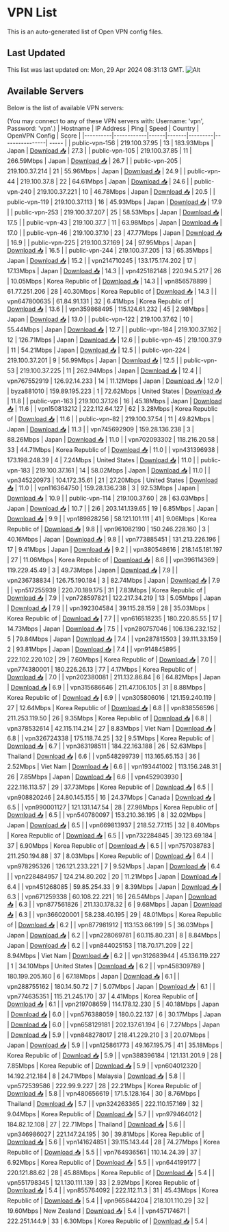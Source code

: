 # VPN List

This is an auto-generated list of Open VPN config files.

## Last Updated

This list was last updated on: Mon, 29 Apr 2024 08:31:13 GMT.
![Alt](https://repobeats.axiom.co/api/embed/186b98318ef1479477931607c1ad7d823f12451f.svg "Repobeats analytics image")

## Available Servers

Below is the list of available VPN servers:

(You may connect to any of these VPN servers with: Username: 'vpn', Password: 'vpn'.)
| Hostname | IP Address | Ping | Speed | Country | OpenVPN Config | Score |
|----------|------------|------|-------|---------|----------------| ----- |
| public-vpn-156 | 219.100.37.95 | 13 | 183.93Mbps | Japan | [Download 📥](./configs/server_0_JP.ovpn) | 27.3 |
| public-vpn-105 | 219.100.37.85 | 11 | 266.59Mbps | Japan | [Download 📥](./configs/server_1_JP.ovpn) | 26.7 |
| public-vpn-205 | 219.100.37.214 | 21 | 55.96Mbps | Japan | [Download 📥](./configs/server_2_JP.ovpn) | 24.9 |
| public-vpn-44 | 219.100.37.8 | 22 | 64.61Mbps | Japan | [Download 📥](./configs/server_3_JP.ovpn) | 24.6 |
| public-vpn-240 | 219.100.37.221 | 10 | 46.78Mbps | Japan | [Download 📥](./configs/server_4_JP.ovpn) | 20.5 |
| public-vpn-119 | 219.100.37.113 | 16 | 45.93Mbps | Japan | [Download 📥](./configs/server_5_JP.ovpn) | 17.9 |
| public-vpn-253 | 219.100.37.207 | 25 | 58.53Mbps | Japan | [Download 📥](./configs/server_6_JP.ovpn) | 17.5 |
| public-vpn-43 | 219.100.37.7 | 11 | 63.98Mbps | Japan | [Download 📥](./configs/server_7_JP.ovpn) | 17.0 |
| public-vpn-46 | 219.100.37.10 | 23 | 47.77Mbps | Japan | [Download 📥](./configs/server_8_JP.ovpn) | 16.9 |
| public-vpn-225 | 219.100.37.169 | 24 | 97.95Mbps | Japan | [Download 📥](./configs/server_9_JP.ovpn) | 16.5 |
| public-vpn-244 | 219.100.37.205 | 13 | 65.35Mbps | Japan | [Download 📥](./configs/server_10_JP.ovpn) | 15.2 |
| vpn214710245 | 133.175.174.202 | 17 | 17.13Mbps | Japan | [Download 📥](./configs/server_11_JP.ovpn) | 14.3 |
| vpn425182148 | 220.94.5.217 | 26 | 10.05Mbps | Korea Republic of | [Download 📥](./configs/server_12_KR.ovpn) | 14.3 |
| vpn856578899 | 61.77.251.206 | 28 | 40.30Mbps | Korea Republic of | [Download 📥](./configs/server_13_KR.ovpn) | 14.3 |
| vpn647800635 | 61.84.91.131 | 32 | 6.41Mbps | Korea Republic of | [Download 📥](./configs/server_14_KR.ovpn) | 13.6 |
| vpn359868495 | 115.124.61.232 | 45 | 2.98Mbps | Japan | [Download 📥](./configs/server_15_JP.ovpn) | 13.0 |
| public-vpn-122 | 219.100.37.62 | 10 | 55.44Mbps | Japan | [Download 📥](./configs/server_16_JP.ovpn) | 12.7 |
| public-vpn-184 | 219.100.37.162 | 12 | 126.71Mbps | Japan | [Download 📥](./configs/server_17_JP.ovpn) | 12.6 |
| public-vpn-45 | 219.100.37.9 | 11 | 54.21Mbps | Japan | [Download 📥](./configs/server_18_JP.ovpn) | 12.5 |
| public-vpn-224 | 219.100.37.201 | 9 | 56.99Mbps | Japan | [Download 📥](./configs/server_19_JP.ovpn) | 12.5 |
| public-vpn-53 | 219.100.37.225 | 11 | 262.94Mbps | Japan | [Download 📥](./configs/server_20_JP.ovpn) | 12.4 |
| vpn767552919 | 126.92.14.233 | 14 | 11.12Mbps | Japan | [Download 📥](./configs/server_21_JP.ovpn) | 12.0 |
| byza881010 | 159.89.195.223 | 1 | 72.62Mbps | United States | [Download 📥](./configs/server_22_US.ovpn) | 11.8 |
| public-vpn-163 | 219.100.37.126 | 16 | 45.18Mbps | Japan | [Download 📥](./configs/server_23_JP.ovpn) | 11.6 |
| vpn150813212 | 222.112.64.127 | 62 | 3.28Mbps | Korea Republic of | [Download 📥](./configs/server_24_KR.ovpn) | 11.6 |
| public-vpn-82 | 219.100.37.54 | 11 | 49.82Mbps | Japan | [Download 📥](./configs/server_25_JP.ovpn) | 11.3 |
| vpn745692909 | 159.28.136.238 | 3 | 88.26Mbps | Japan | [Download 📥](./configs/server_26_JP.ovpn) | 11.0 |
| vpn702093302 | 118.216.20.58 | 33 | 44.71Mbps | Korea Republic of | [Download 📥](./configs/server_27_KR.ovpn) | 11.0 |
| vpn431396938 | 173.198.248.39 | 4 | 7.24Mbps | United States | [Download 📥](./configs/server_28_US.ovpn) | 11.0 |
| public-vpn-183 | 219.100.37.161 | 14 | 58.02Mbps | Japan | [Download 📥](./configs/server_29_JP.ovpn) | 11.0 |
| vpn345220973 | 104.172.35.61 | 21 | 27.20Mbps | United States | [Download 📥](./configs/server_30_US.ovpn) | 11.0 |
| vpn116364750 | 159.28.136.238 | 3 | 92.53Mbps | Japan | [Download 📥](./configs/server_31_JP.ovpn) | 10.9 |
| public-vpn-114 | 219.100.37.60 | 28 | 63.03Mbps | Japan | [Download 📥](./configs/server_32_JP.ovpn) | 10.7 |
| 2i6 | 203.141.139.65 | 19 | 6.85Mbps | Japan | [Download 📥](./configs/server_33_JP.ovpn) | 9.9 |
| vpn189828256 | 58.121.101.111 | 41 | 9.06Mbps | Korea Republic of | [Download 📥](./configs/server_34_KR.ovpn) | 9.8 |
| vpn961082190 | 150.246.228.160 | 3 | 40.16Mbps | Japan | [Download 📥](./configs/server_35_JP.ovpn) | 9.8 |
| vpn773885451 | 131.213.226.196 | 17 | 9.41Mbps | Japan | [Download 📥](./configs/server_36_JP.ovpn) | 9.2 |
| vpn380548616 | 218.145.181.197 | 27 | 11.06Mbps | Korea Republic of | [Download 📥](./configs/server_37_KR.ovpn) | 8.6 |
| vpn396114369 | 119.229.45.49 | 3 | 49.73Mbps | Japan | [Download 📥](./configs/server_38_JP.ovpn) | 7.9 |
| vpn236738834 | 126.75.190.184 | 3 | 82.74Mbps | Japan | [Download 📥](./configs/server_39_JP.ovpn) | 7.9 |
| vpn517255939 | 220.70.189.175 | 31 | 7.83Mbps | Korea Republic of | [Download 📥](./configs/server_40_KR.ovpn) | 7.9 |
| vpn728597821 | 122.217.34.219 | 13 | 5.05Mbps | Japan | [Download 📥](./configs/server_41_JP.ovpn) | 7.9 |
| vpn392304584 | 39.115.28.159 | 28 | 35.03Mbps | Korea Republic of | [Download 📥](./configs/server_42_KR.ovpn) | 7.7 |
| vpn616518235 | 180.220.85.55 | 17 | 14.73Mbps | Japan | [Download 📥](./configs/server_43_JP.ovpn) | 7.5 |
| vpn280757046 | 106.136.232.152 | 5 | 79.84Mbps | Japan | [Download 📥](./configs/server_44_JP.ovpn) | 7.4 |
| vpn287815503 | 39.111.33.159 | 2 | 93.81Mbps | Japan | [Download 📥](./configs/server_45_JP.ovpn) | 7.4 |
| vpn914845895 | 222.102.220.102 | 29 | 7.60Mbps | Korea Republic of | [Download 📥](./configs/server_46_KR.ovpn) | 7.0 |
| vpn774380001 | 180.226.26.13 | 77 | 4.17Mbps | Korea Republic of | [Download 📥](./configs/server_47_KR.ovpn) | 7.0 |
| vpn202380081 | 211.132.86.84 | 6 | 64.82Mbps | Japan | [Download 📥](./configs/server_48_JP.ovpn) | 6.9 |
| vpn315686646 | 211.47.106.105 | 31 | 8.88Mbps | Korea Republic of | [Download 📥](./configs/server_49_KR.ovpn) | 6.9 |
| vpn305806016 | 121.159.240.119 | 27 | 12.64Mbps | Korea Republic of | [Download 📥](./configs/server_50_KR.ovpn) | 6.8 |
| vpn838556596 | 211.253.119.50 | 26 | 9.35Mbps | Korea Republic of | [Download 📥](./configs/server_51_KR.ovpn) | 6.8 |
| vpn378532614 | 42.115.114.214 | 27 | 8.83Mbps | Viet Nam | [Download 📥](./configs/server_52_VN.ovpn) | 6.8 |
| vpn326724338 | 175.118.74.25 | 32 | 9.51Mbps | Korea Republic of | [Download 📥](./configs/server_53_KR.ovpn) | 6.7 |
| vpn363198511 | 184.22.163.188 | 26 | 52.63Mbps | Thailand | [Download 📥](./configs/server_54_TH.ovpn) | 6.6 |
| vpn548299739 | 113.165.65.153 | 36 | 2.52Mbps | Viet Nam | [Download 📥](./configs/server_55_VN.ovpn) | 6.6 |
| vpn193441002 | 113.156.248.31 | 26 | 7.85Mbps | Japan | [Download 📥](./configs/server_56_JP.ovpn) | 6.6 |
| vpn452903930 | 222.116.113.57 | 29 | 37.73Mbps | Korea Republic of | [Download 📥](./configs/server_57_KR.ovpn) | 6.5 |
| vpn908820246 | 24.80.145.155 | 16 | 24.37Mbps | Canada | [Download 📥](./configs/server_58_CA.ovpn) | 6.5 |
| vpn990001127 | 121.131.147.54 | 28 | 27.98Mbps | Korea Republic of | [Download 📥](./configs/server_59_KR.ovpn) | 6.5 |
| vpn540780097 | 153.210.36.195 | 8 | 32.02Mbps | Japan | [Download 📥](./configs/server_60_JP.ovpn) | 6.5 |
| vpn669813937 | 218.52.77.115 | 32 | 8.40Mbps | Korea Republic of | [Download 📥](./configs/server_61_KR.ovpn) | 6.5 |
| vpn732284845 | 39.123.69.184 | 37 | 6.90Mbps | Korea Republic of | [Download 📥](./configs/server_62_KR.ovpn) | 6.5 |
| vpn757038783 | 211.250.194.88 | 37 | 8.03Mbps | Korea Republic of | [Download 📥](./configs/server_63_KR.ovpn) | 6.4 |
| vpn978295326 | 126.121.233.221 | 7 | 9.52Mbps | Japan | [Download 📥](./configs/server_64_JP.ovpn) | 6.4 |
| vpn228484957 | 124.214.80.202 | 20 | 11.21Mbps | Japan | [Download 📥](./configs/server_65_JP.ovpn) | 6.4 |
| vpn451268085 | 59.85.254.33 | 9 | 8.39Mbps | Japan | [Download 📥](./configs/server_66_JP.ovpn) | 6.3 |
| vpn671259338 | 60.108.22.221 | 16 | 26.54Mbps | Japan | [Download 📥](./configs/server_67_JP.ovpn) | 6.3 |
| vpn877561826 | 211.130.178.32 | 6 | 9.68Mbps | Japan | [Download 📥](./configs/server_68_JP.ovpn) | 6.3 |
| vpn366020001 | 58.238.40.195 | 29 | 48.01Mbps | Korea Republic of | [Download 📥](./configs/server_69_KR.ovpn) | 6.2 |
| vpn877981912 | 113.153.66.199 | 5 | 36.03Mbps | Japan | [Download 📥](./configs/server_70_JP.ovpn) | 6.2 |
| vpn228069781 | 60.115.80.231 | 8 | 8.84Mbps | Japan | [Download 📥](./configs/server_71_JP.ovpn) | 6.2 |
| vpn844025153 | 118.70.171.209 | 22 | 8.94Mbps | Viet Nam | [Download 📥](./configs/server_72_VN.ovpn) | 6.2 |
| vpn312683944 | 45.136.119.227 | 1 | 34.10Mbps | United States | [Download 📥](./configs/server_73_US.ovpn) | 6.2 |
| vpn458309789 | 180.199.205.160 | 6 | 67.18Mbps | Japan | [Download 📥](./configs/server_74_JP.ovpn) | 6.1 |
| vpn288755162 | 180.14.50.72 | 7 | 5.07Mbps | Japan | [Download 📥](./configs/server_75_JP.ovpn) | 6.1 |
| vpn774635351 | 115.21.245.170 | 37 | 4.41Mbps | Korea Republic of | [Download 📥](./configs/server_76_KR.ovpn) | 6.1 |
| vpn219708659 | 114.178.12.230 | 5 | 40.18Mbps | Japan | [Download 📥](./configs/server_77_JP.ovpn) | 6.0 |
| vpn576388059 | 180.0.22.137 | 6 | 30.17Mbps | Japan | [Download 📥](./configs/server_78_JP.ovpn) | 6.0 |
| vpn658129181 | 202.137.61.194 | 6 | 7.27Mbps | Japan | [Download 📥](./configs/server_79_JP.ovpn) | 5.9 |
| vpn848278017 | 218.41.229.210 | 3 | 20.07Mbps | Japan | [Download 📥](./configs/server_80_JP.ovpn) | 5.9 |
| vpn125861773 | 49.167.195.75 | 41 | 35.18Mbps | Korea Republic of | [Download 📥](./configs/server_81_KR.ovpn) | 5.9 |
| vpn388396184 | 121.131.201.9 | 28 | 7.85Mbps | Korea Republic of | [Download 📥](./configs/server_82_KR.ovpn) | 5.9 |
| vpn604012320 | 14.192.212.184 | 8 | 24.71Mbps | Malaysia | [Download 📥](./configs/server_83_MY.ovpn) | 5.8 |
| vpn572539586 | 222.99.9.227 | 28 | 22.21Mbps | Korea Republic of | [Download 📥](./configs/server_84_KR.ovpn) | 5.8 |
| vpn480656619 | 171.5.128.164 | 30 | 8.76Mbps | Thailand | [Download 📥](./configs/server_85_TH.ovpn) | 5.7 |
| vpn324263365 | 222.110.157.169 | 32 | 9.04Mbps | Korea Republic of | [Download 📥](./configs/server_86_KR.ovpn) | 5.7 |
| vpn979464012 | 184.82.12.108 | 27 | 22.71Mbps | Thailand | [Download 📥](./configs/server_87_TH.ovpn) | 5.6 |
| vpn346986027 | 221.147.24.195 | 30 | 39.81Mbps | Korea Republic of | [Download 📥](./configs/server_88_KR.ovpn) | 5.6 |
| vpn141624851 | 39.115.143.44 | 28 | 74.27Mbps | Korea Republic of | [Download 📥](./configs/server_89_KR.ovpn) | 5.5 |
| vpn764936561 | 110.14.24.39 | 37 | 6.92Mbps | Korea Republic of | [Download 📥](./configs/server_90_KR.ovpn) | 5.5 |
| vpn644199177 | 220.121.88.62 | 28 | 45.88Mbps | Korea Republic of | [Download 📥](./configs/server_91_KR.ovpn) | 5.4 |
| vpn551798345 | 121.130.111.139 | 33 | 2.92Mbps | Korea Republic of | [Download 📥](./configs/server_92_KR.ovpn) | 5.4 |
| vpn855764092 | 222.112.11.3 | 31 | 45.43Mbps | Korea Republic of | [Download 📥](./configs/server_93_KR.ovpn) | 5.4 |
| vpn965844204 | 218.101.110.29 | 32 | 19.60Mbps | New Zealand | [Download 📥](./configs/server_94_NZ.ovpn) | 5.4 |
| vpn457174671 | 222.251.144.9 | 33 | 6.30Mbps | Korea Republic of | [Download 📥](./configs/server_95_KR.ovpn) | 5.4 |
